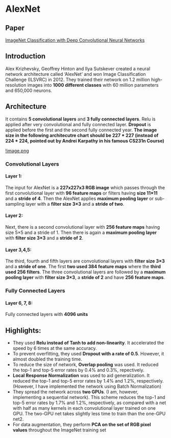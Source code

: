 # AlexNet

## Paper

 [ImageNet Classification with Deep Convolutional Neural Networks]( https://www.google.co.nz/url?sa=t&rct=j&q=&esrc=s&source=web&cd=1&cad=rja&uact=8&ved=0ahUKEwjvzL_N8MTVAhUFpZQKHcpODPsQFggoMAA&url=https%3A%2F%2Fpapers.nips.cc%2Fpaper%2F4824-imagenet-classification-with-deep-convolutional-neural-networks&usg=AFQjCNGDNgq60s_SjQnOE1S-bk3xAGeLjg )


## Introduction

Alex Krizhevsky, Geoffrey Hinton and Ilya Sutskever created a neural network architecture called ‘AlexNet’ and won Image Classification Challenge (ILSVRC) in 2012. They trained their network on 1.2 million high-resolution images into **1000 different classes** with 60 million parameters and 650,000 neurons. 

## Architecture

It contains **5 convolutional layers** and **3 fully connected layers**. Relu is applied after very convolutional and fully connected layer. **Dropout** is applied before the first and the second fully connected year. **The image size in the following architecutre chart should be 227 * 227 (instead of 224 * 224, pointed out by Andrei Karpathy in his famous CS231n Course)**

[!image.png](https://engmrk.com/wp-content/uploads/2018/10/AlexNet_Original_Image.jpg)

### Convolutional Layers
#### Layer 1:
The input for AlexNet is a **227x227x3 RGB image** which passes through the first convolutional layer with **96 feature maps** or filters having **size 11×11** and a **stride of 4**. 
Then the AlexNet applies **maximum pooling layer** or sub-sampling layer with a **filter size 3×3** and a **stride of two**.

#### Layer 2:
Next, there is a second convolutional layer with **256 feature maps** having size 5×5 and a stride of 1. Then there is again a **maximum pooling layer** with **filter size 3×3** and a **stride of 2**. 

#### Layer 3,4,5:
The third, fourth and fifth layers are convolutional layers with **filter size 3×3** and a **stride of one**. The first **two used 384 feature maps** where the **third used 256 filters**.
The three convolutional layers are followed by a **maximum pooling layer** with **filter size 3×3**, a **stride of 2** and have **256 feature maps**.

### Fully Connected Layers
#### Layer 6, 7, 8:
Fully connected layers with **4096 units**

## Highlights:

* They used **Relu instead of Tanh to add non-linearity**. It accelerated the speed by 6 times at the same accuracy.
* To prevent overfitting, they used **Dropout with a rate of 0.5**. However, it almost doubled the training time.
* To reduce the size of network, **Overlap pooling** was used. It reduced the top-1 and top-5 error rates by 0.4% and 0.3%, repectively.
* **Local Response Normalization** was used to aid generalization. It reduced the top-1 and top-5 error rates by 1.4% and 1.2%,
respectively. (However, I have implemented the network using Batch Normalization)
* They spread the network across **two GPUs**. (I am, however, implementing a sequential network). This scheme reduces the top-1
and top-5 error rates by 1.7% and 1.2%, respectively, as compared with a net with half as many kernels in each convolutional layer trained on one GPU. The two-GPU net takes slightly less time to train than the one-GPU net2.
* For data augmentation, they perform **PCA on the set of RGB pixel values** throughout the ImageNet training set

